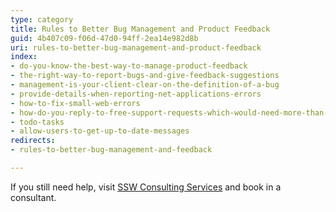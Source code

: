 ```yaml
---
type: category
title: Rules to Better Bug Management and Product Feedback
guid: 4b407c09-f06d-47d0-94ff-2ea14e982d8b
uri: rules-to-better-bug-management-and-product-feedback
index:
- do-you-know-the-best-way-to-manage-product-feedback
- the-right-way-to-report-bugs-and-give-feedback-suggestions
- management-is-your-client-clear-on-the-definition-of-a-bug
- provide-details-when-reporting-net-applications-errors
- how-to-fix-small-web-errors
- how-do-you-reply-to-free-support-requests-which-would-need-more-than-20-minutes-work
- todo-tasks
- allow-users-to-get-up-to-date-messages
redirects:
- rules-to-better-bug-management-and-feedback

---
```


If you still need help, visit [SSW Consulting Services](https://www.ssw.com.au/ssw/Consulting/Default.aspx) and book in a consultant.

